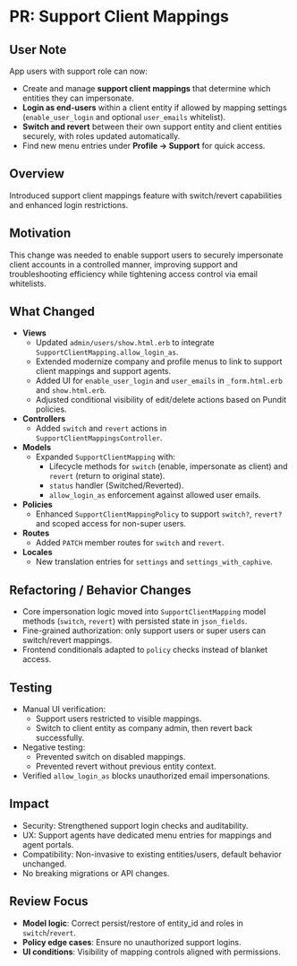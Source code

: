# PR: Support Client Mappings

## User Note
App users with support role can now:
- Create and manage **support client mappings** that determine which entities they can impersonate.
- **Login as end-users** within a client entity if allowed by mapping settings (`enable_user_login` and optional `user_emails` whitelist).
- **Switch and revert** between their own support entity and client entities securely, with roles updated automatically.
- Find new menu entries under **Profile → Support** for quick access.

## Overview
Introduced support client mappings feature with switch/revert capabilities and enhanced login restrictions.

## Motivation
This change was needed to enable support users to securely impersonate client accounts in a controlled manner, improving support and troubleshooting efficiency while tightening access control via email whitelists.

## What Changed
- **Views**
  - Updated `admin/users/show.html.erb` to integrate `SupportClientMapping.allow_login_as`.
  - Extended modernize company and profile menus to link to support client mappings and support agents.
  - Added UI for `enable_user_login` and `user_emails` in `_form.html.erb` and `show.html.erb`.
  - Adjusted conditional visibility of edit/delete actions based on Pundit policies.
- **Controllers**
  - Added `switch` and `revert` actions in `SupportClientMappingsController`.
- **Models**
  - Expanded `SupportClientMapping` with:
    - Lifecycle methods for `switch` (enable, impersonate as client) and `revert` (return to original state).
    - `status` handler (Switched/Reverted).
    - `allow_login_as` enforcement against allowed user emails.
- **Policies**
  - Enhanced `SupportClientMappingPolicy` to support `switch?`, `revert?` and scoped access for non-super users.
- **Routes**
  - Added `PATCH` member routes for `switch` and `revert`.
- **Locales**
  - New translation entries for `settings` and `settings_with_caphive`.

## Refactoring / Behavior Changes
- Core impersonation logic moved into `SupportClientMapping` model methods (`switch`, `revert`) with persisted state in `json_fields`.
- Fine-grained authorization: only support users or super users can switch/revert mappings.
- Frontend conditionals adapted to `policy` checks instead of blanket access.

## Testing
- Manual UI verification:
  - Support users restricted to visible mappings.
  - Switch to client entity as company admin, then revert back successfully.
- Negative testing:
  - Prevented switch on disabled mappings.
  - Prevented revert without previous entity context.
- Verified `allow_login_as` blocks unauthorized email impersonations.

## Impact
- Security: Strengthened support login checks and auditability.
- UX: Support agents have dedicated menu entries for mappings and agent portals.
- Compatibility: Non-invasive to existing entities/users, default behavior unchanged.
- No breaking migrations or API changes.

## Review Focus
- **Model logic**: Correct persist/restore of entity_id and roles in `switch`/`revert`.
- **Policy edge cases**: Ensure no unauthorized support logins.
- **UI conditions**: Visibility of mapping controls aligned with permissions.